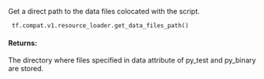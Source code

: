 
Get a direct path to the data files colocated with the script.

```
 tf.compat.v1.resource_loader.get_data_files_path()
```
#### Returns:

The directory where files specified in data attribute of py_test and py_binary are stored.
